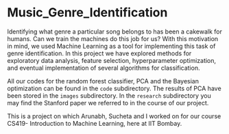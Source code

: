 # Music_Genre_Identification
Identifying what genre a particular song belongs to has been a cakewalk for humans. Can we train the machines do this job for us? With this motivation in mind, we used Machine Learning as a tool for implementing this task of genre identification.
In this project we have explored methods for exploratory data analysis, feature selection, hyperparameter optimization, and eventual implementation of several algorithms for classification.

All our codes for the random forest classifier, PCA and the Bayesian optimization can be found in the `code` subdirectory. The results of PCA have been stored in the `images` subdirectory. In the `research` subdirectory you may find the Stanford paper we referred to in the course of our project.

This is a project on which Arunabh, Sucheta and I worked on for our course CS419- Introduction to Machine Learning, here at IIT Bombay.
